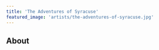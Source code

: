 ```yaml
---
title: 'The Adventures of Syracuse'
featured_image: 'artists/the-adventures-of-syracuse.jpg'
---
```


## About


